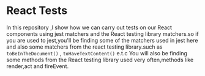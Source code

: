 #  React Tests
 In this repository ,I show how we can carry out tests on our
 React components using jest matchers and the React testing library
 matchers.so if you are used to jest,you'll be finding some of the
 matchers used in jest here and also some matchers from the react testing
 library.such as `toBeInTheDocument()` , `toHaveTextContent()` e.t.c
 You will also be finding some methods from the React testing library 
 used very often,methods like render,act and fireEvent.